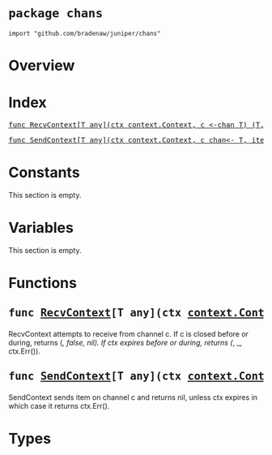# `package chans`

```
import "github.com/bradenaw/juniper/chans"
```

# Overview



# Index

<pre><a href="#RecvContext">func RecvContext[T any](ctx context.Context, c &lt;-chan T) (T, bool, error)</a></pre>
<pre><a href="#SendContext">func SendContext[T any](ctx context.Context, c chan&lt;- T, item T) error</a></pre>

# Constants

This section is empty.

# Variables

This section is empty.

# Functions

<h2><a id="RecvContext"></a><pre>func <a href="#RecvContext">RecvContext</a>[T any](ctx <a href="https://pkg.go.dev/context#Context">context.Context</a>, c &lt;-chan T) (T, bool, error)</pre></h2>

RecvContext attempts to receive from channel c. If c is closed before or during, returns (_,
false, nil). If ctx expires before or during, returns (_, _, ctx.Err()).


<h2><a id="SendContext"></a><pre>func <a href="#SendContext">SendContext</a>[T any](ctx <a href="https://pkg.go.dev/context#Context">context.Context</a>, c chan&lt;- T, item T) error</pre></h2>

SendContext sends item on channel c and returns nil, unless ctx expires in which case it returns
ctx.Err().


# Types

